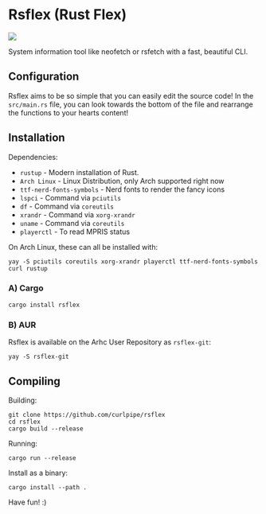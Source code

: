 # Rsflex (Rust Flex)

<img src="https://i.postimg.cc/DyPtQ50g/image.png">

System information tool like neofetch or rsfetch with a fast, beautiful CLI.

## Configuration
Rsflex aims to be so simple that you can easily edit the source code!
In the `src/main.rs` file, you can look towards the bottom of the file and rearrange the functions to your hearts content!

## Installation

Dependencies:

 - `rustup` - Modern installation of Rust.
 - `Arch Linux` - Linux Distribution, only Arch supported right now
 - `ttf-nerd-fonts-symbols` - Nerd fonts to render the fancy icons
 - `lspci` - Command via `pciutils`
 - `df` - Command via `coreutils`
 - `xrandr` - Command via `xorg-xrandr`
 - `uname` - Command via `coreutils`
 - `playerctl` - To read MPRIS status

On Arch Linux, these can all be installed with:
```
yay -S pciutils coreutils xorg-xrandr playerctl ttf-nerd-fonts-symbols curl rustup
```

### A) Cargo

```
cargo install rsflex
```

### B) AUR

Rsflex is available on the Arhc User Repository as `rsflex-git`:

```
yay -S rsflex-git
```

## Compiling

Building:
```
git clone https://github.com/curlpipe/rsflex
cd rsflex
cargo build --release
```

Running:
```
cargo run --release
```

Install as a binary:
```
cargo install --path .
```

Have fun! :)
